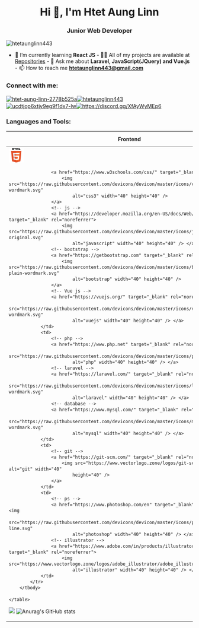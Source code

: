 <h1 align="center">Hi 👋, I'm Htet Aung Linn</h1>
<h3 align="center">Junior Web Developer</h3>

<p align="left"> <img
        src="https://komarev.com/ghpvc/?username=htetaunglinn443&label=Profile%20views&color=0e75b6&style=flat"
        alt="htetaunglinn443" /> </p>

- 🌱 I’m currently learning **React JS** - 👨‍💻 All of my projects are available at
[Repositories](https://github.com/HtetAungLinn443?tab=repositories) - 💬 Ask me about **Laravel, JavaScript(JQuery) and
Vue.js** - 📫 How to reach me **htetaunglinn443@gmail.com**

<h3 align="left">Connect with me:</h3>
<p align="left">
    <a href="https://linkedin.com/in/htet-aung-linn-2778b525a" target="blank"><img align="center"
src="https://raw.githubusercontent.com/rahuldkjain/github-profile-readme-generator/master/src/images/icons/Social/linked-in-alt.svg"
alt="htet-aung-linn-2778b525a" height="30" width="40" /></a><a href="https://fb.com/htetaunglinn443" target="blank"><img align="center" src="https://raw.githubusercontent.com/rahuldkjain/github-profile-readme-generator/master/src/images/icons/Social/facebook.svg"
alt="htetaunglinn443" height="30" width="40" /></a><a href="https://www.youtube.com/c/ucdtjop6xtjy9eg9f1dx7-lw" target="blank"><img align="center" src="https://raw.githubusercontent.com/rahuldkjain/github-profile-readme-generator/master/src/images/icons/Social/youtube.svg"
alt="ucdtjop6xtjy9eg9f1dx7-lw" height="30" width="40" /></a><a href="https://discord.gg/https://discord.gg/XfAyWyMEp6" target="blank"><img align="center" src="https://raw.githubusercontent.com/rahuldkjain/github-profile-readme-generator/master/src/images/icons/Social/discord.svg"
alt="https://discord.gg/XfAyWyMEp6" height="30" width="40" /></a>
</p>
<h3 align="left">Languages and Tools:</h3>
<p align="left"><table><thead><tr><th>Frontend</th><th>Backend</th><th>DevOps</th><th>Other App</th></tr></thead><tbody><tr><td><a href="https://www.w3.org/html/" target="_blank" rel="noreferrer"> <img src="https://raw.githubusercontent.com/devicons/devicon/master/icons/html5/html5-original-wordmark.svg" alt="html5" width="40" height="40" /> </a>
                   
                    <a href="https://www.w3schools.com/css/" target="_blank" rel="noreferrer">
                        <img src="https://raw.githubusercontent.com/devicons/devicon/master/icons/css3/css3-original-wordmark.svg"
                            alt="css3" width="40" height="40" />
                    </a>
                    <!-- js -->
                    <a href="https://developer.mozilla.org/en-US/docs/Web/JavaScript" target="_blank" rel="noreferrer">
                        <img src="https://raw.githubusercontent.com/devicons/devicon/master/icons/javascript/javascript-original.svg"
                            alt="javascript" width="40" height="40" /> </a>
                    <!-- bootstrap -->
                    <a href="https://getbootstrap.com" target="_blank" rel="noreferrer">
                        <img src="https://raw.githubusercontent.com/devicons/devicon/master/icons/bootstrap/bootstrap-plain-wordmark.svg"
                            alt="bootstrap" width="40" height="40" />
                    </a>
                    <!-- Vue js -->
                    <a href="https://vuejs.org/" target="_blank" rel="noreferrer"> <img
                            src="https://raw.githubusercontent.com/devicons/devicon/master/icons/vuejs/vuejs-original-wordmark.svg"
                            alt="vuejs" width="40" height="40" /> </a>
                </td>
                <td>
                    <!-- php -->
                    <a href="https://www.php.net" target="_blank" rel="noreferrer"> <img
                            src="https://raw.githubusercontent.com/devicons/devicon/master/icons/php/php-original.svg"
                            alt="php" width="40" height="40" /> </a>
                    <!-- laravel -->
                    <a href="https://laravel.com/" target="_blank" rel="noreferrer"> <img
                            src="https://raw.githubusercontent.com/devicons/devicon/master/icons/laravel/laravel-plain-wordmark.svg"
                            alt="laravel" width="40" height="40" /> </a>
                    <!-- database -->
                    <a href="https://www.mysql.com/" target="_blank" rel="noreferrer"> <img
                            src="https://raw.githubusercontent.com/devicons/devicon/master/icons/mysql/mysql-original-wordmark.svg"
                            alt="mysql" width="40" height="40" /> </a>
                </td>
                <td>
                    <!-- git -->
                    <a href="https://git-scm.com/" target="_blank" rel="noreferrer">
                        <img src="https://www.vectorlogo.zone/logos/git-scm/git-scm-icon.svg" alt="git" width="40"
                            height="40" />
                    </a>
                </td>
                <td>
                    <!-- ps -->
                    <a href="https://www.photoshop.com/en" target="_blank" rel="noreferrer"> <img
                            src="https://raw.githubusercontent.com/devicons/devicon/master/icons/photoshop/photoshop-line.svg"
                            alt="photoshop" width="40" height="40" /> </a>
                    <!-- illustrator -->
                    <a href="https://www.adobe.com/in/products/illustrator.html" target="_blank" rel="noreferrer">
                        <img src="https://www.vectorlogo.zone/logos/adobe_illustrator/adobe_illustrator-icon.svg"
                            alt="illustrator" width="40" height="40" /> </a>
                </td>
            </tr>
        </tbody>

    </table>
</p>

<img float="right"
    src="https://github-readme-stats.vercel.app/api/top-langs/?username=HtetAungLinn443&theme=tokyonight&show_icons=true" />
![Anurag's GitHub
stats](https://github-readme-stats.vercel.app/api?username=HtetAungLinn443&show_icons=true&theme=tokyonight)
